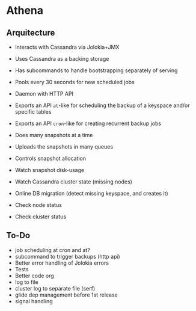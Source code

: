 # Athena

## Arquitecture

* Interacts with Cassandra via Jolokia+JMX
* Uses Cassandra as a backing storage
* Has subcommands to handle bootstrapping separately of serving
* Pools every 30 seconds for new scheduled jobs

* Daemon with HTTP API
* Exports an API `at`-like for scheduling the backup of a keyspace and/or specific tables
* Exports an API `cron`-like for creating recurrent backup jobs
* Does many snapshots at a time
* Uploads the snapshots in many queues
* Controls snapshot allocation
* Watch snapshot disk-usage
* Watch Cassandra cluster state (missing nodes)
* Online DB migration (detect missing keyspace, and creates it)
* Check node status
* Check cluster status

## To-Do

* job scheduling at cron and at?
* subcommand to trigger backups (http api)
* Better error handling of Jolokia errors
* Tests
* Better code org
* log to file
* cluster log to separate file (serf)
* glide dep management before 1st release
* signal handling